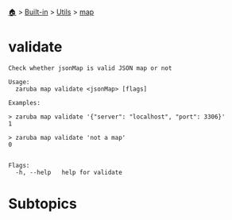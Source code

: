 <!--startTocHeader-->
[🏠](../../../README.md) > [Built-in](../../README.md) > [Utils](../README.md) > [map](README.md)
# validate
<!--endTocHeader-->

```
Check whether jsonMap is valid JSON map or not

Usage:
  zaruba map validate <jsonMap> [flags]

Examples:

> zaruba map validate '{"server": "localhost", "port": 3306}'
1

> zaruba map validate 'not a map'
0


Flags:
  -h, --help   help for validate

```

# Subtopics
<!--startTocSubtopic-->
<!--endTocSubtopic-->